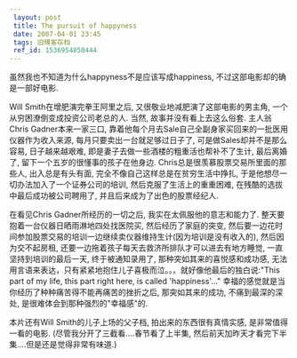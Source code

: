 ```yaml
---
 layout: post
 title: The pursuit of happyness
 date: 2007-04-01 23:45
 tags: 旧博客存档
 ref_id: 1536954850444
---
```

虽然我也不知道为什么happyness不是应该写成happiness, 不过这部电影却的确是一部好电影.



Will Smith在增肥演完拳王阿里之后, 又很敬业地减肥演了这部电影的男主角, 一个从穷困潦倒变成投资公司老总的人. 当然, 故事并没有看上去这么俗套.
主人翁Chris Gadner本来一家三口, 靠着他每个月去Sale自己全副身家买回来的一批医用仪器作为收入来源, 每月只要卖出一台就足够过日子了,
可是做Sales却并不是那么容易, 日子越来越艰难, 即是妻子去做一些酒楼的粗重活也帮补不了生计, 最后离婚了, 留下一个五岁的很懂事的孩子在他身边.
Chris总是很羡慕股票交易所里面的那些人, 出入总是有头有面, 完全不像自己这样总是在贫穷生活中挣扎, 于是他想尽一切办法加入了一个证券公司的培训,
然后克服了生活上的重重困难, 在残酷的选拔中最后成功被公司聘用了, 并且后来成为了出色的股票经纪人.



在看见Chris Gadner所经历的一切之后, 我实在太佩服他的意志和能力了. 整天要抱着一台仪器日晒雨淋地四处找医院买, 然后经历了家庭的突变,
然后要一边花时间参加股票交易的培训一边继续卖仪器维持生计(因为培训是没有收入的), 然后因为交不起房租,
还要一边拖着孩子每天去救济所排队才可以进去有地方睡觉, 一直坚持到培训的最后一天, 终于被通知录用了, 那种突如其来的喜悦感和成功感,
无法用言语来表达，只有紧紧地抱住儿子喜极而泣。。。就好像他最后的独白说:"This part of my life, this part right
here, is called 'happiness'..." 幸福的感觉就是当你经历了种种痛苦得不能再痛苦的挫折之后, 那突如其来的成功,
不痛到最深的深处, 是很难体会到那种强烈的"幸福感"的.



本片还有Will Smith的儿子上场的父子档, 拍出来的东西很有真情实感, 是非常值得一看的电影. (尽管我分开了三截看....春节看了上半集,
然后前天加昨天才看完下半集....但是还是觉得非常有味道.)



